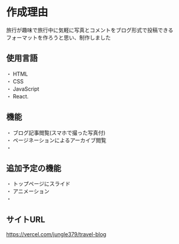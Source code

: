 # 作成理由
旅行が趣味で旅行中に気軽に写真とコメントをブログ形式で投稿できる<br>
フォーマットを作ろうと思い、制作しました

## 使用言語
・ HTML  
・ CSS  
・ JavaScript  
・ React. 

## 機能
・ ブログ記事閲覧(スマホで撮った写真付)  
・ ページネーションによるアーカイブ閲覧  
・

## 追加予定の機能
・ トップページにスライド  
・ アニメーション  
・ 

## サイトURL  
https://vercel.com/jungle379/travel-blog
